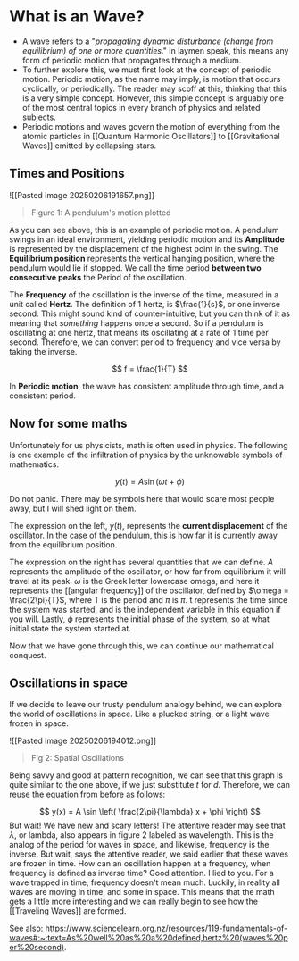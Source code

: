 # What is an Wave?
- A wave refers to a "_propagating dynamic disturbance (change from equilibrium) of one or more quantities_." In laymen speak, this means any form of periodic motion that propagates through a medium. 
- To further explore this, we must first look at the concept of periodic motion. Periodic motion, as the name may imply, is motion that occurs cyclically, or periodically. The reader may scoff at this, thinking that this is a very simple concept. However, this simple concept is arguably one of the most central topics in every branch of physics and related subjects. 
- Periodic motions and waves govern the motion of everything from the atomic particles in [[Quantum Harmonic Oscillators]] to [[Gravitational Waves]] emitted by collapsing stars.

## Times and Positions

![[Pasted image 20250206191657.png]]

> Figure 1: A pendulum's motion plotted

As you can see above, this is an example of periodic motion. A pendulum swings in an ideal environment, yielding periodic motion and its **Amplitude** is represented by the displacement of the highest point in the swing. The **Equilibrium position** represents the vertical hanging position, where the pendulum would lie if stopped. We call the time period **between two consecutive peaks** the Period of the oscillation. 

The **Frequency** of the oscillation is the inverse of the time, measured in a unit called **Hertz**. The definition of 1 hertz, is $\frac{1}{s}$, or one inverse second. This might sound kind of counter-intuitive, but you can think of it as meaning that *something* happens once a second. So if a pendulum is oscillating at one hertz, that means its oscillating at a rate of 1 time per second. Therefore, we can convert period to frequency and vice versa by taking the inverse. 

$$
f = \frac{1}{T}
$$

In **Periodic motion**, the wave has consistent amplitude through time, and a consistent period. 

## Now for some maths

Unfortunately for us physicists, math is often used in physics. The following is one example of the infiltration of physics by the unknowable symbols of mathematics. 

$$
y(t) = A \sin (\omega t + \phi)
$$

Do not panic. There may be symbols here that would scare most people away, but I will shed light on them. 

The expression on the left, $y(t)$, represents the **current displacement** of the oscillator. In the case of the pendulum, this is how far it is currently away from the equilibrium position. 

The expression on the right has several quantities that we can define. $A$ represents the amplitude of the oscillator, or how far from equilibrium it will travel at its peak. $\omega$ is the Greek letter lowercase omega, and here it represents the [[angular frequency]] of the oscillator, defined by $\omega = \frac{2\pi}{T}$, where T is the period and $\pi$ is $\pi$. t represents the time since the system was started, and is the independent variable in this equation if you will. Lastly, $\phi$ represents the initial phase of the system, so at what initial state the system started at.

Now that we have gone through this, we can continue our mathematical conquest. 

## Oscillations in space

If we decide to leave our trusty pendulum analogy behind, we can explore the world of oscillations in space. Like a plucked string, or a light wave frozen in space. 

![[Pasted image 20250206194012.png]]

> Fig 2: Spatial Oscillations

Being savvy and good at pattern recognition, we can see that this graph is quite similar to the one above, if we just substitute $t$ for $d$. Therefore, we can reuse the equation from before as follows:

$$
y(x) = A \sin \left( \frac{2\pi}{\lambda} x + \phi \right)
$$
But wait! We have new and scary letters! The attentive reader may see that $\lambda$, or lambda, also appears in figure 2 labeled as wavelength. This is the analog of the period for waves in space, and likewise, frequency is the inverse. But wait, says the attentive reader, we said earlier that these waves are frozen in time. How can an oscillation happen at a frequency, when frequency is defined as inverse time? Good attention. I lied to you. For a wave trapped in time, frequency doesn't mean much. Luckily, in reality all waves are moving in time, and some in space. This means that the math gets a little more interesting and we can really begin to see how the [[Traveling Waves]] are formed.

See also: 
https://www.sciencelearn.org.nz/resources/119-fundamentals-of-waves#:~:text=As%20well%20as%20a%20defined,hertz%20(waves%20per%20second).

